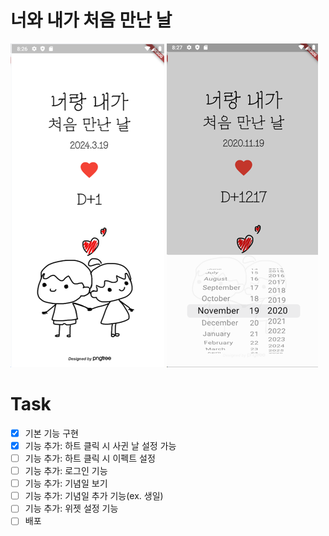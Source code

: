 # 너와 내가 처음 만난 날

![중간화면1](asset/img/중간화면1.png)
![중간화면2](asset/img/중간화면2.png)

# Task

- [x] 기본 기능 구현
- [x] 기능 추가: 하트 클릭 시 사귄 날 설정 가능
- [ ] 기능 추가: 하트 클릭 시 이펙트 설정
- [ ] 기능 추가: 로그인 기능
- [ ] 기능 추가: 기념일 보기
- [ ] 기능 추가: 기념일 추가 기능(ex. 생일)
- [ ] 기능 추가: 위젯 설정 기능
- [ ] 배포

